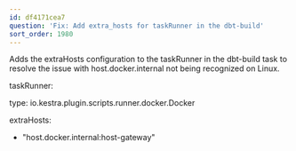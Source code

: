 ```yaml
---
id: df4171cea7
question: 'Fix: Add extra_hosts for taskRunner in the dbt-build'
sort_order: 1980
---
```


Adds the extraHosts configuration to the taskRunner in the dbt-build task to resolve the issue with host.docker.internal not being recognized on Linux.

taskRunner:

type: io.kestra.plugin.scripts.runner.docker.Docker

extraHosts:

- "host.docker.internal:host-gateway"

